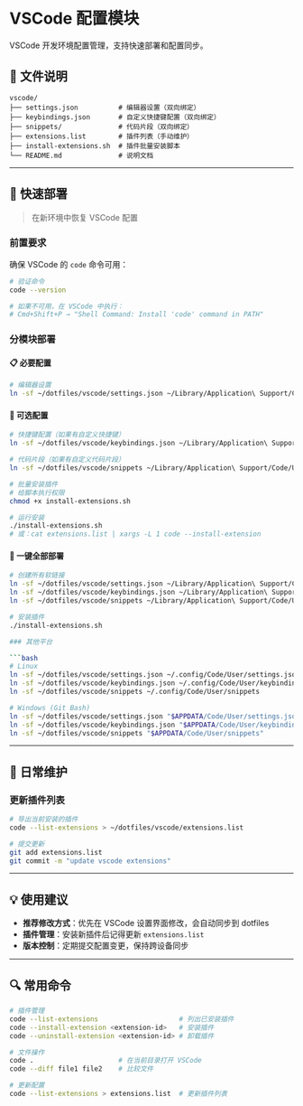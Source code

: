 # VSCode 配置模块

VSCode 开发环境配置管理，支持快速部署和配置同步。

## 📁 文件说明

```
vscode/
├── settings.json          # 编辑器设置（双向绑定）
├── keybindings.json       # 自定义快捷键配置（双向绑定）
├── snippets/              # 代码片段（双向绑定）
├── extensions.list        # 插件列表（手动维护）
├── install-extensions.sh  # 插件批量安装脚本
└── README.md              # 说明文档
```

---

## 🚀 快速部署

> 在新环境中恢复 VSCode 配置

### 前置要求

确保 VSCode 的 `code` 命令可用：

```bash
# 验证命令
code --version

# 如果不可用，在 VSCode 中执行：
# Cmd+Shift+P → "Shell Command: Install 'code' command in PATH"
```

### 分模块部署

#### 📋 必要配置
```bash
# 编辑器设置
ln -sf ~/dotfiles/vscode/settings.json ~/Library/Application\ Support/Code/User/settings.json
```

#### 🧩 可选配置
```bash
# 快捷键配置（如果有自定义快捷键）
ln -sf ~/dotfiles/vscode/keybindings.json ~/Library/Application\ Support/Code/User/keybindings.json

# 代码片段（如果有自定义代码片段）
ln -sf ~/dotfiles/vscode/snippets ~/Library/Application\ Support/Code/User/snippets

# 批量安装插件
# 给脚本执行权限
chmod +x install-extensions.sh

# 运行安装
./install-extensions.sh
# 或：cat extensions.list | xargs -L 1 code --install-extension
```

#### 🚀 一键全部部署
```bash
# 创建所有软链接
ln -sf ~/dotfiles/vscode/settings.json ~/Library/Application\ Support/Code/User/settings.json
ln -sf ~/dotfiles/vscode/keybindings.json ~/Library/Application\ Support/Code/User/keybindings.json  
ln -sf ~/dotfiles/vscode/snippets ~/Library/Application\ Support/Code/User/snippets

# 安装插件
./install-extensions.sh

### 其他平台

```bash
# Linux
ln -sf ~/dotfiles/vscode/settings.json ~/.config/Code/User/settings.json
ln -sf ~/dotfiles/vscode/keybindings.json ~/.config/Code/User/keybindings.json
ln -sf ~/dotfiles/vscode/snippets ~/.config/Code/User/snippets

# Windows (Git Bash)
ln -sf ~/dotfiles/vscode/settings.json "$APPDATA/Code/User/settings.json"
ln -sf ~/dotfiles/vscode/keybindings.json "$APPDATA/Code/User/keybindings.json"
ln -sf ~/dotfiles/vscode/snippets "$APPDATA/Code/User/snippets"
```

---

## 🔄 日常维护

### 更新插件列表

```bash
# 导出当前安装的插件
code --list-extensions > ~/dotfiles/vscode/extensions.list

# 提交更新
git add extensions.list
git commit -m "update vscode extensions"
```



---

## 💡 使用建议

- **推荐修改方式**：优先在 VSCode 设置界面修改，会自动同步到 dotfiles
- **插件管理**：安装新插件后记得更新 `extensions.list`
- **版本控制**：定期提交配置变更，保持跨设备同步

---

## 🔍 常用命令

```bash
# 插件管理
code --list-extensions                    # 列出已安装插件
code --install-extension <extension-id>   # 安装插件
code --uninstall-extension <extension-id> # 卸载插件

# 文件操作
code .                     # 在当前目录打开 VSCode
code --diff file1 file2    # 比较文件

# 更新配置
code --list-extensions > extensions.list  # 更新插件列表
```